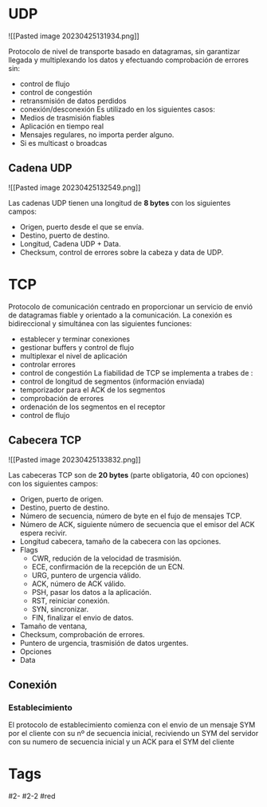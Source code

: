 # UDP

![[Pasted image 20230425131934.png]]

Protocolo de nivel de transporte basado en datagramas, sin garantizar llegada y multiplexando los datos y efectuando comprobación de errores sin:
- control de flujo
- control de congestión
- retransmisión de datos perdidos
- conexión/desconexión
Es utilizado en los siguientes casos:
- Medios de trasmisión fiables
- Aplicación en tiempo real
- Mensajes regulares, no importa perder alguno.
- Si es multicast o broadcas
## Cadena UDP

![[Pasted image 20230425132549.png]]

Las cadenas UDP tienen una longitud de **8 bytes** con los siguientes campos:
- Origen, puerto desde el que se envía.
- Destino, puerto de destino.
- Longitud, Cadena UDP + Data.
- Checksum, control de errores sobre la cabeza y data de UDP.
# TCP
Protocolo de comunicación centrado en proporcionar un servicio de envió de datagramas fiable y orientado a la comunicación. La conexión es bidireccional y simultánea con las siguientes funciones:
- establecer y terminar conexiones
- gestionar buffers y control de flujo
- multiplexar el nivel de aplicación
- controlar errores
- control de congestión
La fiabilidad de TCP se implementa a trabes de :
- control de longitud de segmentos (información enviada)
- temporizador para el ACK de los segmentos
- comprobación de errores
- ordenación de los segmentos en el receptor
- control de flujo
## Cabecera TCP

![[Pasted image 20230425133832.png]]

Las cabeceras TCP son de **20 bytes** (parte obligatoria, 40 con opciones) con los siguientes campos:
- Origen, puerto de origen.
- Destino, puerto de destino.
- Número de secuencia, número de byte en el fujo de mensajes TCP.
- Número de ACK, siguiente número de secuencia que el emisor del ACK espera recivir.
- Longitud cabecera, tamaño de la cabecera con las opciones.
- Flags
	- CWR, redución de la velocidad de trasmisión.
	- ECE, confirmación de la recepción de un ECN.
	- URG, puntero de urgencia válido.
	- ACK, número de ACK válido.
	- PSH, pasar los datos a la aplicación.
	- RST, reiniciar conexión.
	- SYN, sincronizar.
	- FIN, finalizar el envio de datos.
- Tamaño de ventana, 
- Checksum, comprobación de errores.
- Puntero de urgencia, trasmisión de datos urgentes.
- Opciones
- Data
## Conexión
### Establecimiento
El protocolo de establecimiento comienza con el envio de un mensaje SYM por el cliente con su nº de secuencia inicial, reciviendo un SYM del servidor con su numero de secuencia inicial y un ACK para el SYM del cliente
# Tags
#2- 
#2-2 
#red 